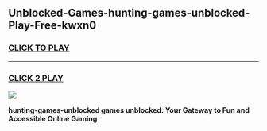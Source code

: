 
## Unblocked-Games-hunting-games-unblocked-Play-Free-kwxn0
<h3>
<a href="https://premium76.site?title=hunting-games-unblocked&ref=18A">CLICK TO PLAY</a></h3>
<hr>

<h3>
<a href="https://premium76.site?title=hunting-games-unblocked&ref=18A">CLICK 2 PLAY</a>
  
</h3>

<a href="https://premium76.site?title=hunting-games-unblocked&ref=18A"><img src="https://clearcache.store/games.png"></a>


**hunting-games-unblocked games unblocked: Your Gateway to Fun and Accessible Online Gaming**
